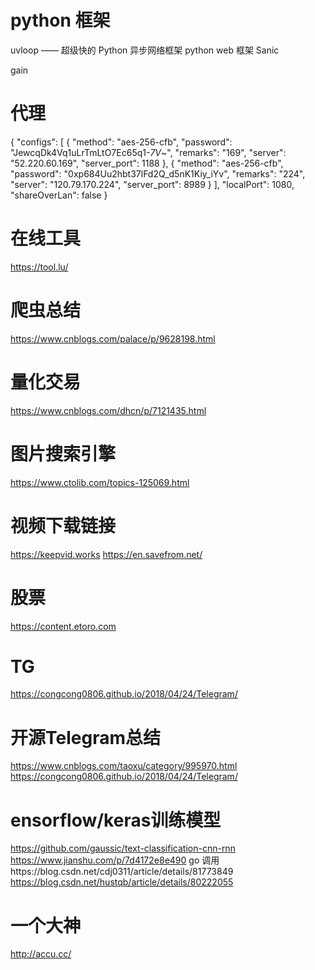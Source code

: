 # python 框架
uvloop —— 超级快的 Python 异步网络框架
python web 框架 Sanic

gain

# 代理
{
    "configs": [
        {
            "method": "aes-256-cfb",
            "password": "JewcqDk4Vq1uLrTmLtO7Ec65q1-_7V_~",
            "remarks": "169",
            "server": "52.220.60.169",
            "server_port": 1188
        },
        {
            "method": "aes-256-cfb",
            "password": "0xp684Uu2hbt37lFd2Q_d5nK1Kiy_iYv",
            "remarks": "224",
            "server": "120.79.170.224",
            "server_port": 8989
        }
    ],
    "localPort": 1080,
    "shareOverLan": false
}

# 在线工具
https://tool.lu/

# 爬虫总结
https://www.cnblogs.com/palace/p/9628198.html

# 量化交易
https://www.cnblogs.com/dhcn/p/7121435.html

# 图片搜索引擎
https://www.ctolib.com/topics-125069.html

# 视频下载链接
https://keepvid.works
https://en.savefrom.net/

# 股票
https://content.etoro.com

# TG
https://congcong0806.github.io/2018/04/24/Telegram/

# 开源Telegram总结
https://www.cnblogs.com/taoxu/category/995970.html
https://congcong0806.github.io/2018/04/24/Telegram/

# ensorflow/keras训练模型
https://github.com/gaussic/text-classification-cnn-rnn
https://www.jianshu.com/p/7d4172e8e490
go 调用https://blog.csdn.net/cdj0311/article/details/81773849
https://blog.csdn.net/hustqb/article/details/80222055

# 一个大神
http://accu.cc/
